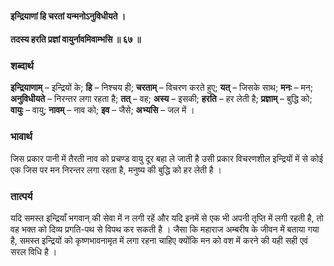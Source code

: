 #### इन्द्रियाणां हि चरतां यन्मनोऽनुविधीयते ।
#### तदस्य हरति प्रज्ञां वायुर्नावमिवाम्भसि ॥ ६७ ॥

### शब्दार्थ

**इन्द्रियाणाम्** – इन्द्रियों के; **हि** – निश्चय ही; **चरताम्** – विचरण करते हुए; **यत्** – जिसके  साथ; **मनः** – मन; **अनुविधीयते** – निरन्तर लगा रहता है; **तत्** – वह; **अस्य** – इसकी; **हरति** – हर लेती है; **प्रज्ञाम्** – बुद्धि को; **वायुः** – वायु; **नावम्** – नाव को; **इव** – जैसे; **अभ्यसि** – जल में ।

### भावार्थ

जिस प्रकार पानी में तैरती नाव को प्रचण्ड वायु दूर बहा ले जाती है उसी प्रकार विचरणशील इन्द्रियों में से कोई एक जिस पर मन निरन्तर लगा रहता है, मनुष्य की बुद्धि को हर लेती है ।

### तात्पर्य

यदि समस्त इन्द्रियाँ भगवान् की सेवा में न लगी रहें और यदि इनमें से एक भी अपनी तृप्ति में लगी रहती है, तो वह भक्त को दिव्य प्रगति-पथ से विपथ कर सकती है । जैसा कि महाराज अम्बरीष के जीवन में बताया गया है, समस्त इन्द्रियों को कृष्णभावनामृत में लगा रहना चाहिए क्योंकि मन को वश में करने की यही सही एवं सरल विधि है ।